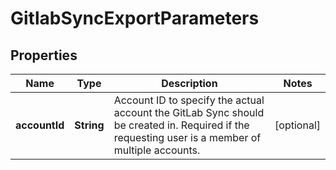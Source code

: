

# GitlabSyncExportParameters

## Properties

Name | Type | Description | Notes
------------ | ------------- | ------------- | -------------
**accountId** | **String** | Account ID to specify the actual account the GitLab Sync should be created in. Required if the requesting user is a member of multiple accounts. |  [optional]



